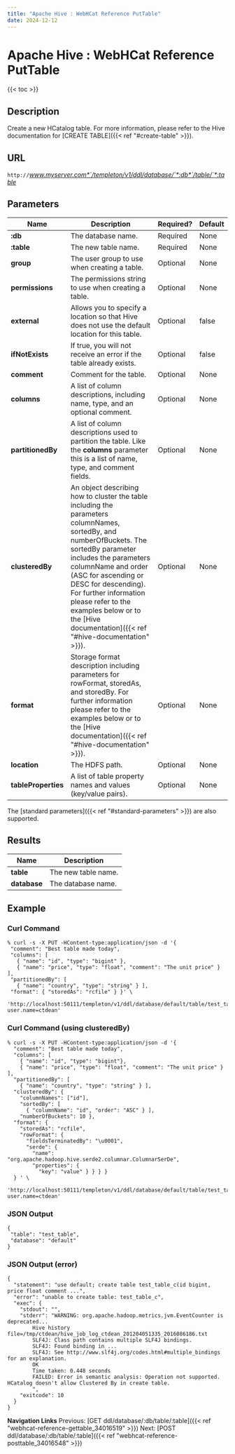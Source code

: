 ```yaml
---
title: "Apache Hive : WebHCat Reference PutTable"
date: 2024-12-12
---
```


# Apache Hive : WebHCat Reference PutTable

{{< toc >}}

## Description

Create a new HCatalog table. For more information, please refer to the Hive documentation for [CREATE TABLE]({{< ref "#create-table" >}}).

## URL

`http://`*www.myserver.com*`/templeton/v1/ddl/database/`*:db*`/table/`*:table*

## Parameters

| Name | Description | Required? | Default |
| --- | --- | --- | --- |
| **:db** | The database name. | Required | None |
| **:table** | The new table name. | Required | None |
| **group** | The user group to use when creating a table. | Optional | None |
| **permissions** | The permissions string to use when creating a table. | Optional | None |
| **external** | Allows you to specify a location so that Hive does not use the default location for this table. | Optional | false |
| **ifNotExists** | If true, you will not receive an error if the table already exists. | Optional | false |
| **comment** | Comment for the table. | Optional | None |
| **columns** | A list of column descriptions, including name, type, and an optional comment. | Optional | None |
| **partitionedBy** | A list of column descriptions used to partition the table. Like the **columns** parameter this is a list of name, type, and comment fields. | Optional | None |
| **clusteredBy** | An object describing how to cluster the table including the parameters columnNames, sortedBy, and numberOfBuckets. The sortedBy parameter includes the parameters columnName and order (ASC for ascending or DESC for descending). For further information please refer to the examples below or to the [Hive documentation]({{< ref "#hive-documentation" >}}). | Optional | None |
| **format** | Storage format description including parameters for rowFormat, storedAs, and storedBy. For further information please refer to the examples below or to the [Hive documentation]({{< ref "#hive-documentation" >}}). | Optional | None |
| **location** | The HDFS path. | Optional | None |
| **tableProperties** | A list of table property names and values (key/value pairs). | Optional | None |

The [standard parameters]({{< ref "#standard-parameters" >}}) are also supported.

## Results

| Name | Description |
| --- | --- |
| **table** | The new table name. |
| **database** | The database name. |

## Example

### Curl Command

```
% curl -s -X PUT -HContent-type:application/json -d '{
 "comment": "Best table made today",
 "columns": [
   { "name": "id", "type": "bigint" },
   { "name": "price", "type": "float", "comment": "The unit price" } ],
 "partitionedBy": [
   { "name": "country", "type": "string" } ],
 "format": { "storedAs": "rcfile" } }' \
 'http://localhost:50111/templeton/v1/ddl/database/default/table/test_table?user.name=ctdean'

```

### Curl Command (using clusteredBy)

```
% curl -s -X PUT -HContent-type:application/json -d '{
  "comment": "Best table made today",
  "columns": [
    { "name": "id", "type": "bigint"},
    { "name": "price", "type": "float", "comment": "The unit price" } ],
  "partitionedBy": [
    { "name": "country", "type": "string" } ],
  "clusteredBy": {
    "columnNames": ["id"],
    "sortedBy": [
      { "columnName": "id", "order": "ASC" } ],
    "numberOfBuckets": 10 },
  "format": {
    "storedAs": "rcfile",
    "rowFormat": {
      "fieldsTerminatedBy": "\u0001",
      "serde": {
        "name": "org.apache.hadoop.hive.serde2.columnar.ColumnarSerDe",
        "properties": {
          "key": "value" } } } }
  } ' \
  'http://localhost:50111/templeton/v1/ddl/database/default/table/test_table_c?user.name=ctdean'

```

### JSON Output

```
{
 "table": "test_table",
 "database": "default"
}

```

### JSON Output (error)

```
{
  "statement": "use default; create table test_table_c(id bigint, price float comment ...",
  "error": "unable to create table: test_table_c",
  "exec": {
    "stdout": "",
    "stderr": "WARNING: org.apache.hadoop.metrics.jvm.EventCounter is deprecated...
        Hive history file=/tmp/ctdean/hive_job_log_ctdean_201204051335_2016086186.txt
        SLF4J: Class path contains multiple SLF4J bindings.
        SLF4J: Found binding in ...
        SLF4J: See http://www.slf4j.org/codes.html#multiple_bindings for an explanation.
        OK
        Time taken: 0.448 seconds
        FAILED: Error in semantic analysis: Operation not supported. HCatalog doesn't allow Clustered By in create table.
        ",
    "exitcode": 10
  }
}

```

  

**Navigation Links**
Previous: [GET ddl/database/:db/table/:table]({{< ref "webhcat-reference-gettable_34016519" >}}) Next: [POST ddl/database/:db/table/:table]({{< ref "webhcat-reference-posttable_34016548" >}})



 

 


